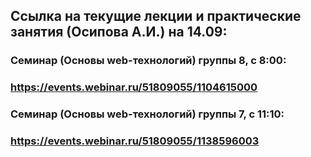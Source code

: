 ## Ссылка на текущие лекции и практические занятия (Осипова А.И.) на 14.09:
### Семинар (Основы web-технологий) группы 8, с 8:00:
### https://events.webinar.ru/51809055/1104615000

### Семинар (Основы web-технологий) группы 7, с 11:10:
### https://events.webinar.ru/51809055/1138596003

